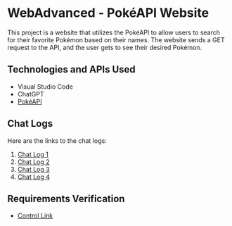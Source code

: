 # WebAdvanced - PokéAPI Website

This project is a website that utilizes the PokéAPI to allow users to search for their favorite Pokémon based on their names. The website sends a GET request to the API, and the user gets to see their desired Pokémon.

## Technologies and APIs Used

- Visual Studio Code
- ChatGPT
- [PokéAPI](https://pokeapi.co/)

## Chat Logs

Here are the links to the chat logs:

1. [Chat Log 1](https://chat.openai.com/share/84c67579-3c09-4df8-823f-d23ddb6386c9)
2. [Chat Log 2](https://chat.openai.com/share/5fe0229d-2cfd-40bb-90e9-4e14ae47b41a)
3. [Chat Log 3](https://chat.openai.com/share/e51ab76a-b27b-4bf6-8afb-d446aa9e8f4b)
4. [Chat Log 4](https://chat.openai.com/share/f1323997-a3fd-468e-a2c7-4736838b18cf)

## Requirements Verification

- [Control Link](https://chat.openai.com/share/2357ee3c-7ad2-4d01-81a8-8a78cd20cdbd)


